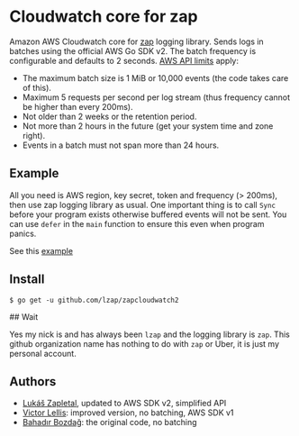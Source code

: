# Cloudwatch core for zap

Amazon AWS Cloudwatch core for [zap](https://github.com/uber-go/zap) logging library. Sends logs in batches using the official AWS Go SDK v2.
The batch frequency is configurable and defaults to 2 seconds.
[AWS API limits](https://docs.aws.amazon.com/AmazonCloudWatchLogs/latest/APIReference/API_PutLogEvents.html) apply:

* The maximum batch size is 1 MiB or 10,000 events (the code takes care of this).
* Maximum 5 requests per second per log stream (thus frequency cannot be higher than every 200ms).
* Not older than 2 weeks or the retention period.
* Not more than 2 hours in the future (get your system time and zone right).
* Events in a batch must not span more than 24 hours.

## Example

All you need is AWS region, key secret, token and frequency (> 200ms), then use zap logging library as usual. One important thing is to call `Sync` before your program exists otherwise buffered events will not be sent. You can use `defer` in the `main` function to ensure this even when program panics.

See this [example](example/main.go)

## Install

```
$ go get -u github.com/lzap/zapcloudwatch2
```

## Wait

Yes my nick is and has always been `lzap` and the logging library is `zap`. This github organization name has nothing to do with `zap` or Uber, it is just my personal account.

## Authors

* [Lukáš Zapletal](https://lukas.zapletalovi.com), updated to AWS SDK v2, simplified API
* [Victor Lellis](https://github.com/vmlellis/zapcloudwatchcore): improved version, no batching, AWS SDK v1
* [Bahadır Bozdağ](https://github.com/bahadirbb/zapcloudwatch): the original code, no batching
